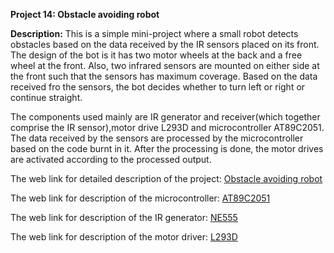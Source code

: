 __Project 14: Obstacle avoiding robot__

__Description:__
This is a simple mini-project where a small robot detects obstacles based on the data received by the IR sensors placed on its front. The design of the bot is it has two motor wheels at the back and a free wheel at the front. Also, two infrared sensors are mounted on either side at the front such that the sensors has maximum coverage. Based on the data received fro  the sensors, the bot decides whether to turn left or right or continue straight.

The components used mainly are IR generator and receiver(which together comprise the IR sensor),motor drive L293D and microcontroller AT89C2051. The data received by the sensors are processed by the microcontroller based on the code burnt in it. After the processing is done, the motor drives are activated according to the processed output.

The web link for detailed description of the project: [Obstacle avoiding robot](http://www.ijareeie.com/upload/april/29_OBSTACLE.pdf)

The web link for description of the microcontroller: [AT89C2051](https://ww1.microchip.com/downloads/en/DeviceDoc/doc0368.pdf)

The web link for description of the IR generator: [NE555](http://www.ti.com/lit/ds/symlink/ne555.pdf?ts=1587901174322)

The web link for description of the motor driver: [L293D](https://www.arduino.cc/documents/datasheets/H-bridge_motor_driver.PDF)

